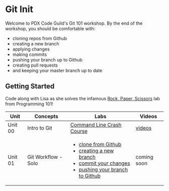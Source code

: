 # Git Init

Welcome to PDX Code Guild's Git 101 workshop. By the end of the workshop, you should be comfortable with:

- cloning repos from Github
- creating a new branch
- applying changes
- making commits
- pushing your branch up to Github
- creating pull requests
- and keeping your master branch up to date

## Getting Started
Code along with Lisa as she solves the infamous [Rock, Paper, Scissors](/labs/rps.md) lab from Programming 101!

| Unit | Concepts | Labs | Videos |
| ---- | -------- | ---- | ------ |
| Unit 00 | Intro to Git | [Command Line Crash Course](https://learnrubythehardway.org/book/appendixa.html)  | [videos](https://www.youtube.com/playlist?list=PLCHnubFzFwjLDKwWQhH3BlGA9OasLKIFl) |
| Unit 01 | Git Workflow - Solo | <ul><li>[clone from Github](tutorials/clone.md)</li><li>[creating a new branch](tutorials/branch-new.md)</li><li>[commit your changes](tutorials/commit.md)</li><li>[pushing your branch to Github](tutorials/push.md)</li></ul>  | coming soon |